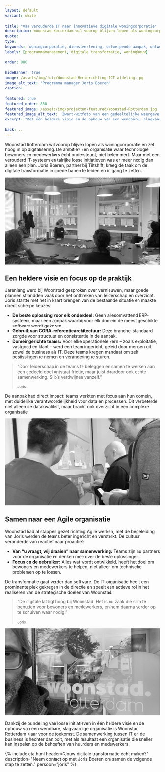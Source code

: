 ```yaml
---
layout: default
variant: white

title: "Van verouderde IT naar innovatieve digitale woningcorporatie"
description: Woonstad Rotterdam wil voorop blijven lopen als woningcorporatie en zet hoog in op digitalisering. De ambitie? Een organisatie waar technologie bewoners en medewerkers écht ondersteunt, niet belemmert. Maar met een verouderd IT-systeem en talrijke losse initiatieven was er meer nodig dan alleen een plan. Joris Boeren, partner bij Tiltshift, kreeg de taak om de digitale transformatie in goede banen te leiden én in gang te zetten. 
quote:
type:
keywords: 'woningcorporatie, dienstverlening, ontwerpende aanpak, ontwerpend onderzoek, programma management, innovatie, design thinking, inrichting it organisatie, verandering it organisatie, software design thinking, digitalisering, digitale transformatie'
labels: [programmamanagement, digitale transformatie, woningbouw]

order: 880

hideBanner: true
image: /assets/img/foto/Woonstad-Herinrichting-ICT-afdeling.jpg
image_alt_text: 'Programma manager Joris Boeren'
caption:

featured: true
featured_order: 880
featured_image: /assets/img/projecten-featured/Woonstad-Rotterdam.jpg
featured_image_alt_text: 'Zwart-witfoto van een gedeeltelijke weergave van het gezicht van een man: Joris Boeren. Op de achtergrond is een glazen deur te zien met de woorden "Woonstad Rotterdam" en een weerspiegeling van een straat.'
excerpt: "Met één heldere visie en de opbouw van een wendbare, slagvaardige organisatie is Woonstad Rotterdam klaar voor de toekomst."

back: ..
---
```

Woonstad Rotterdam wil voorop blijven lopen als woningcorporatie en zet hoog in op digitalisering. De ambitie? Een organisatie waar technologie bewoners en medewerkers écht ondersteunt, niet belemmert. Maar met een verouderd IT-systeem en talrijke losse initiatieven was er meer nodig dan alleen een plan. Joris Boeren, partner bij Tiltshift, kreeg de taak om de digitale transformatie in goede banen te leiden én in gang te zetten.

<div class="article-image">
    <img src="/assets/img/foto/Woonstad-Herinrichting-ICT-afdeling.jpg" alt="Een groep mensen zit rond een vergadertafel in een modern kantoor en is verwikkeld in een discussie. De muren zijn van glas en er hangen sticky notes op.">
     <br />
</div>

## Een heldere visie en focus op de praktijk

Jarenlang werd bij Woonstad gesproken over vernieuwen, maar goede plannen strandden vaak door het ontbreken van leiderschap en overzicht. Joris startte met het in kaart brengen van de bestaande situatie en maakte direct scherpe keuzes:

- **De beste oplossing voor elk onderdeel:** Geen allesomvattend ERP-systeem, maar een aanpak waarbij voor elk domein de meest geschikte software wordt gekozen.
- **Gebruik van CORA-referentiearchitectuur:** Deze branche-standaard zorgde voor structuur en consistentie in de aanpak.
- **Domeingerichte teams:** Voor elke operationele kern – zoals exploitatie, vastgoed en klant – werd een team ingericht, geleid door mensen uit zowel de business als IT. Deze teams kregen mandaat om zelf beslissingen te nemen en verandering te sturen.

> “Door leiderschap in de teams te beleggen en samen te werken aan een gedeeld doel ontstaat frictie, maar juist daardoor ook echte samenwerking. Silo’s verdwijnen vanzelf.”
>
> <small>Joris</small>

De aanpak had direct impact: teams werkten met focus aan hun domein, met duidelijke verantwoordelijkheid voor data en processen. Dit verbeterde niet alleen de datakwaliteit, maar bracht ook overzicht in een complexe organisatie.

<div class="article-image">
    <img src="/assets/img/foto/Woonstad-Prioriteren-Backlog-Agile-werken-woningcorporatie.jpg" alt="Drie mannen staan voor een muur en bestuderen aandachtig de posters en post-its die daar hangen.">
     <br />
</div>

## Samen naar een Agile organisatie

Woonstad had al stappen gezet richting Agile werken, met de begeleiding van Joris werden de teams beter ingericht en versterkt. De cultuur veranderde van reactief naar proactief:

- **Van “u vraagt, wij draaien” naar samenwerking:** Teams zijn nu partners voor de organisatie en denken mee over de beste oplossingen.
- **Focus op de gebruiker:** Alles wat wordt ontwikkeld, heeft het doel om bewoners en medewerkers te helpen, niet alleen om technische problemen op te lossen.

De transformatie gaat verder dan software. De IT-organisatie heeft een prominente plek gekregen in de directie en speelt een actieve rol in het realiseren van de strategische doelen van Woonstad.

> “De digitale lat ligt hoog bij Woonstad. Het is nu zaak die slim te benutten voor bewoners en medewerkers, en hem daarna verder op te schuiven waar nodig.”
>
> <small>Joris</small>

<div class="article-image">
    <img src="/assets/img/foto/Woonstad-Joris-Boeren-Product-Manager.jpg" alt="Zwart-witfoto van een gedeeltelijke weergave van het gezicht van een man: Joris Boeren. Op de achtergrond is een glazen deur te zien met de woorden `Woonstad Rotterdam` en een weerspiegeling van een straat.">
     <br />
</div>

Dankzij de bundeling van losse initiatieven in één heldere visie en de opbouw van een wendbare, slagvaardige organisatie is Woonstad Rotterdam klaar voor de toekomst. De samenwerking tussen IT en de business is hechter dan ooit, met als resultaat een organisatie die sneller kan inspelen op de behoeften van huurders en medewerkers.
  
{% include cta.html header="Jouw digitale transformatie écht maken?" description="Neem contact op met Joris Boeren om samen de volgende stap te zetten." persoon="joris" %}
